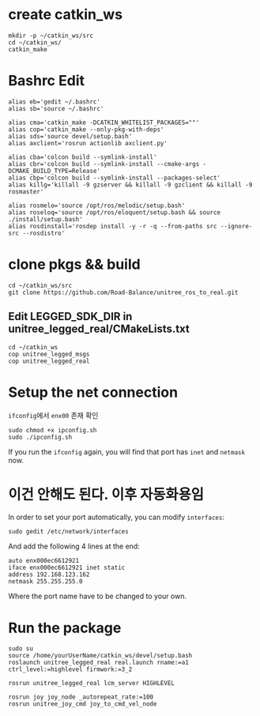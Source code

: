 # create catkin_ws

```
mkdir -p ~/catkin_ws/src
cd ~/catkin_ws/
catkin_make
```

# Bashrc Edit

```
alias eb='gedit ~/.bashrc'
alias sb='source ~/.bashrc'

alias cma='catkin_make -DCATKIN_WHITELIST_PACKAGES=""'
alias cop='catkin_make --only-pkg-with-deps'
alias sds='source devel/setup.bash'
alias axclient='rosrun actionlib axclient.py'

alias cba='colcon build --symlink-install'
alias cbr='colcon build --symlink-install --cmake-args -DCMAKE_BUILD_TYPE=Release'
alias cbp='colcon build --symlink-install --packages-select'
alias killg='killall -9 gzserver && killall -9 gzclient && killall -9 rosmaster'

alias rosmelo='source /opt/ros/melodic/setup.bash'
alias roseloq='source /opt/ros/eloquent/setup.bash && source ./install/setup.bash'
alias rosdinstall='rosdep install -y -r -q --from-paths src --ignore-src --rosdistro'
```

# clone pkgs && build

```
cd ~/catkin_ws/src
git clone https://github.com/Road-Balance/unitree_ros_to_real.git
```

## Edit LEGGED_SDK_DIR in unitree_legged_real/CMakeLists.txt

```
cd ~/catkin_ws
cop unitree_legged_msgs
cop unitree_legged_real
```

# Setup the net connection

`ifconfig`에서 `enx00` 존재 확인

```
sudo chmod +x ipconfig.sh
sudo ./ipconfig.sh
```

If you run the `ifconfig` again, you will find that port has `inet` and `netmask` now.

# 이건 안해도 된다. 이후 자동화용임

In order to set your port automatically, you can modify `interfaces`:
```
sudo gedit /etc/network/interfaces
```
And add the following 4 lines at the end:
```
auto enx000ec6612921
iface enx000ec6612921 inet static
address 192.168.123.162
netmask 255.255.255.0
```
Where the port name have to be changed to your own.

# Run the package

```
sudo su
source /home/yourUserName/catkin_ws/devel/setup.bash
roslaunch unitree_legged_real real.launch rname:=a1 ctrl_level:=highlevel firmwork:=3_2
```

```
rosrun unitree_legged_real lcm_server HIGHLEVEL
```

```
rosrun joy joy_node _autorepeat_rate:=100
rosrun unitree_joy_cmd joy_to_cmd_vel_node 

```